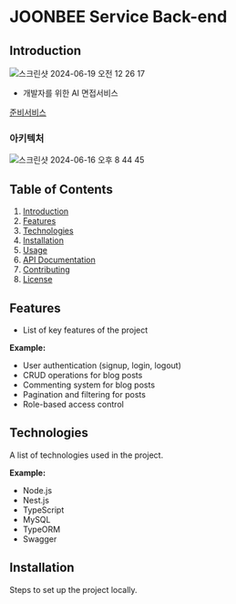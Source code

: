 # JOONBEE Service Back-end

## Introduction

![스크린샷 2024-06-19 오전 12 26 17](https://github.com/joonbee-AIInterview/joonbee-api/assets/79129475/57051ec3-6205-416e-89ec-80e012513449)
- 개발자를 위한 AI 면접서비스

<a href="https://www.joonbee.co.kr">준비서비스</a>

### 아키텍처

![스크린샷 2024-06-16 오후 8 44 45](https://github.com/joonbee-AIInterview/joonbee-api/assets/79129475/f7a71eba-389f-420e-81bf-28e59cf2d338)


## Table of Contents
1. [Introduction](#introduction)
2. [Features](#features)
3. [Technologies](#technologies)
4. [Installation](#installation)
5. [Usage](#usage)
6. [API Documentation](#api-documentation)
7. [Contributing](#contributing)
8. [License](#license)

## Features
- List of key features of the project

**Example:**
- User authentication (signup, login, logout)
- CRUD operations for blog posts
- Commenting system for blog posts
- Pagination and filtering for posts
- Role-based access control

## Technologies
A list of technologies used in the project.

**Example:**
- Node.js
- Nest.js
- TypeScript
- MySQL
- TypeORM
- Swagger

## Installation
Steps to set up the project locally.
